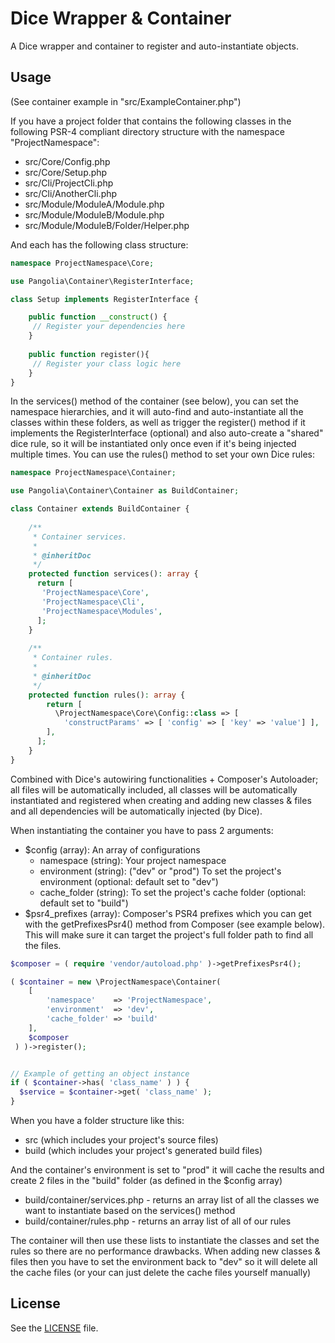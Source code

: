 # Dice Wrapper & Container

A Dice wrapper and container to register and auto-instantiate objects.

## Usage
(See container example in "src/ExampleContainer.php")

If you have a project folder that contains the following classes in the following PSR-4 compliant directory structure  with the namespace "ProjectNamespace":
- src/Core/Config.php
- src/Core/Setup.php
- src/Cli/ProjectCli.php
- src/Cli/AnotherCli.php
- src/Module/ModuleA/Module.php
- src/Module/ModuleB/Module.php 
- src/Module/ModuleB/Folder/Helper.php

And each has the following class structure:

````php
namespace ProjectNamespace\Core;

use Pangolia\Container\RegisterInterface;

class Setup implements RegisterInterface {

    public function __construct() {
     // Register your dependencies here
    }
    
    public function register(){
     // Register your class logic here
    }
}
````

In the services() method of the container (see below), you can set the namespace hierarchies, and it will auto-find and auto-instantiate all the classes within these folders, as well as trigger the register() method if it implements the RegisterInterface (optional) and also auto-create a "shared" dice rule, so it will be instantiated only once even if it's being injected multiple times. You can use the rules() method to set your own Dice rules:

````php
namespace ProjectNamespace\Container;

use Pangolia\Container\Container as BuildContainer;

class Container extends BuildContainer {
    
    /**
     * Container services.
     *
     * @inheritDoc
     */
    protected function services(): array {
      return [
       'ProjectNamespace\Core',
       'ProjectNamespace\Cli',
       'ProjectNamespace\Modules',
      ];
    }
    
    /**
     * Container rules.
     *
     * @inheritDoc
     */
    protected function rules(): array {
        return [
          \ProjectNamespace\Core\Config::class => [
            'constructParams' => [ 'config' => [ 'key' => 'value'] ],
        ],
      ];
    }
}
````
Combined with Dice's autowiring functionalities + Composer's Autoloader; all files will be automatically included, all classes will be automatically instantiated and registered when creating and adding new classes & files and all dependencies will be automatically injected (by Dice).

When instantiating the container you have to pass 2 arguments:
- $config (array): An array of configurations
  - namespace (string): Your project namespace
  - environment (string): ("dev" or "prod") To set the project's environment (optional: default set to "dev")
  - cache_folder (string): To set the project's cache folder (optional: default set to "build")
- $psr4_prefixes (array): Composer's PSR4 prefixes which you can get with the getPrefixesPsr4() method from Composer (see example below). This will make sure it can target the project's full folder path to find all the files.
````php
$composer = ( require 'vendor/autoload.php' )->getPrefixesPsr4();

( $container = new \ProjectNamespace\Container( 
    [
        'namespace'    => 'ProjectNamespace',
        'environment'  => 'dev',
        'cache_folder' => 'build'
    ],
    $composer
 ) )->register();


// Example of getting an object instance
if ( $container->has( 'class_name' ) ) {
  $service = $container->get( 'class_name' );
}
````

When you have a folder structure like this:
- src (which includes your project's source files)
- build (which includes your project's generated build files)

And the container's environment is set to "prod" it will cache the results and create 2 files in the "build" folder (as defined in the $config array)
- build/container/services.php - returns an array list of all the classes we want to instantiate based on the services() method
- build/container/rules.php - returns an array list of all of our rules

The container will then use these lists to instantiate the classes and set the rules so there are no performance drawbacks. When adding new classes & files then you have to set the environment back to "dev" so it will delete all the cache files (or your can just delete the cache files yourself manually)

## License
See the [LICENSE](https://github.com/pattisahusiwa/dice-wrapper/blob/master/LICENSE) file.